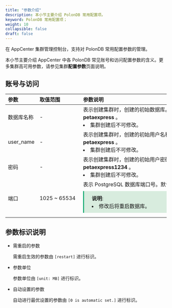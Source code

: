 ```yaml
---
title: "参数介绍"
description: 本小节主要介绍 PolonDB 常用配置项。 
keyword: PolonDB 常用配置项；
weight: 10
collapsible: false
draft: false
---
```




在 AppCenter 集群管理控制台，支持对 PolonDB 常用配置参数的管理。

本小节主要介绍 AppCenter 中各 PolonDB 常见账号和访问配置参数的含义。更多集群高可用参数，请参见集群**配置参数**页面说明。

## 账号与访问

|<span style="display:inline-block;width:80px">参数</span> |<span style="display:inline-block;width:120px">取值范围</span>|<span style="display:inline-block;width:420px">参数说明</span>|
|:----|:----|:----|
|   数据库名称    |  -       |   表示创建集群时，创建的初始数据库。 默认为 **petaexpress** 。<li>集群创建后不可修改。  |
|   user_name    |  -       |   表示创建集群时，创建的初始用户名称。 默认为 **petaexpress** 。<li>集群创建后不可修改。  |
|   密码   |  -       |   表示创建集群时，创建的初始用户密码。 默认为 **petaexpress1234** 。<li>集群创建后不可修改。  |
|   端口    |  1025 ~ 65534      |   表示 PostgreSQL 数据库端口号。默认为 5432。 <span style="display: block; background-color: #D8ECDE; padding: 10px 24px; margin: 10px 0; border-left: 3px solid #00a971;"><b>说明</b>: <li>修改后将重启数据库。</li></span> |

## 参数标识说明

- 需重启的参数

  需重启生效的参数由 `[restart]` 进行标识。

- 参数单位

  参数单位由 `[unit: MB]` 进行标识。

- 自动设置的参数

  自动进行最优设置的参数由 `[0 is automatic set.]` 进行标识。

